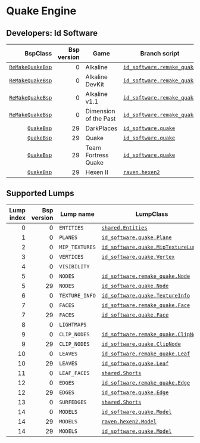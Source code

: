 # Quake Engine
## Developers: Id Software

| BspClass | Bsp version | Game | Branch script | Supported lumps | Unused lumps | Coverage |
| -------: | ----------: | ---- | ------------- | --------------: | -----------: | :------- |
| [`ReMakeQuakeBsp`](https://github.com/snake-biscuits/bsp_tool/blob/master/bsp_tool/bsp_tool/id_software.py#L51) | 0 | Alkaline | [`id_software.remake_quake`](https://github.com/snake-biscuits/bsp_tool/blob/master/bsp_tool/branches/id_software/remake_quake.py) | 13 / 15 | 0 | 85.13% |
| [`ReMakeQuakeBsp`](https://github.com/snake-biscuits/bsp_tool/blob/master/bsp_tool/bsp_tool/id_software.py#L51) | 0 | Alkaline DevKit | [`id_software.remake_quake`](https://github.com/snake-biscuits/bsp_tool/blob/master/bsp_tool/branches/id_software/remake_quake.py) | 13 / 15 | 0 | 85.13% |
| [`ReMakeQuakeBsp`](https://github.com/snake-biscuits/bsp_tool/blob/master/bsp_tool/bsp_tool/id_software.py#L51) | 0 | Alkaline v1.1 | [`id_software.remake_quake`](https://github.com/snake-biscuits/bsp_tool/blob/master/bsp_tool/branches/id_software/remake_quake.py) | 13 / 15 | 0 | 85.13% |
| [`ReMakeQuakeBsp`](https://github.com/snake-biscuits/bsp_tool/blob/master/bsp_tool/bsp_tool/id_software.py#L51) | 0 | Dimension of the Past | [`id_software.remake_quake`](https://github.com/snake-biscuits/bsp_tool/blob/master/bsp_tool/branches/id_software/remake_quake.py) | 13 / 15 | 0 | 85.13% |
| [`QuakeBsp`](https://github.com/snake-biscuits/bsp_tool/blob/master/bsp_tool/bsp_tool/id_software.py#L9) | 29 | DarkPlaces | [`id_software.quake`](https://github.com/snake-biscuits/bsp_tool/blob/master/bsp_tool/branches/id_software/quake.py) | 13 / 15 | 0 | 85.13% |
| [`QuakeBsp`](https://github.com/snake-biscuits/bsp_tool/blob/master/bsp_tool/bsp_tool/id_software.py#L9) | 29 | Quake | [`id_software.quake`](https://github.com/snake-biscuits/bsp_tool/blob/master/bsp_tool/branches/id_software/quake.py) | 13 / 15 | 0 | 85.13% |
| [`QuakeBsp`](https://github.com/snake-biscuits/bsp_tool/blob/master/bsp_tool/bsp_tool/id_software.py#L9) | 29 | Team Fortress Quake | [`id_software.quake`](https://github.com/snake-biscuits/bsp_tool/blob/master/bsp_tool/branches/id_software/quake.py) | 13 / 15 | 0 | 85.13% |
| [`QuakeBsp`](https://github.com/snake-biscuits/bsp_tool/blob/master/bsp_tool/bsp_tool/id_software.py#L9) | 29 | Hexen II | [`raven.hexen2`](https://github.com/snake-biscuits/bsp_tool/blob/master/bsp_tool/branches/raven/hexen2.py) | 13 / 15 | 0 | 86.00% |


## Supported Lumps
| Lump index | Bsp version | Lump name | LumpClass | Coverage |
| ---------: | ----------: | --------- | --------- | :------- |
| 0 | 0 | `ENTITIES` | [`shared.Entities`](https://github.com/snake-biscuits/bsp_tool/blob/master/bsp_tool/branches/shared.py#L43) | 100% |
| 1 | 0 | `PLANES` | [`id_software.quake.Plane`](https://github.com/snake-biscuits/bsp_tool/blob/master/bsp_tool/branches/id_software/quake.py#L228) | 100% |
| 2 | 0 | `MIP_TEXTURES` | [`id_software.quake.MipTextureLump`](https://github.com/snake-biscuits/bsp_tool/blob/master/bsp_tool/branches/id_software/quake.py#L258) | 90% |
| 3 | 0 | `VERTICES` | [`id_software.quake.Vertex`](https://github.com/snake-biscuits/bsp_tool/blob/master/bsp_tool/branches/id_software/quake.py#L248) | 100% |
| 4 | 0 | `VISIBILITY` |  | 0% |
| 5 | 0 | `NODES` | [`id_software.remake_quake.Node`](https://github.com/snake-biscuits/bsp_tool/blob/master/bsp_tool/branches/id_software/remake_quake.py#L60) | 100% |
| 5 | 29 | `NODES` | [`id_software.quake.Node`](https://github.com/snake-biscuits/bsp_tool/blob/master/bsp_tool/branches/id_software/quake.py#L212) | 100% |
| 6 | 0 | `TEXTURE_INFO` | [`id_software.quake.TextureInfo`](https://github.com/snake-biscuits/bsp_tool/blob/master/bsp_tool/branches/id_software/quake.py#L237) | 100% |
| 7 | 0 | `FACES` | [`id_software.remake_quake.Face`](https://github.com/snake-biscuits/bsp_tool/blob/master/bsp_tool/branches/id_software/remake_quake.py#L49) | 100% |
| 7 | 29 | `FACES` | [`id_software.quake.Face`](https://github.com/snake-biscuits/bsp_tool/blob/master/bsp_tool/branches/id_software/quake.py#L160) | 100% |
| 8 | 0 | `LIGHTMAPS` |  | 0% |
| 9 | 0 | `CLIP_NODES` | [`id_software.remake_quake.ClipNode`](https://github.com/snake-biscuits/bsp_tool/blob/master/bsp_tool/branches/id_software/remake_quake.py#L41) | 100% |
| 9 | 29 | `CLIP_NODES` | [`id_software.quake.ClipNode`](https://github.com/snake-biscuits/bsp_tool/blob/master/bsp_tool/branches/id_software/quake.py#L138) | 100% |
| 10 | 0 | `LEAVES` | [`id_software.remake_quake.Leaf`](https://github.com/snake-biscuits/bsp_tool/blob/master/bsp_tool/branches/id_software/remake_quake.py#L53) | 100% |
| 10 | 29 | `LEAVES` | [`id_software.quake.Leaf`](https://github.com/snake-biscuits/bsp_tool/blob/master/bsp_tool/branches/id_software/quake.py#L177) | 100% |
| 11 | 0 | `LEAF_FACES` | [`shared.Shorts`](https://github.com/snake-biscuits/bsp_tool/blob/master/bsp_tool/branches/shared.py#L26) | 100% |
| 12 | 0 | `EDGES` | [`id_software.remake_quake.Edge`](https://github.com/snake-biscuits/bsp_tool/blob/master/bsp_tool/branches/id_software/remake_quake.py#L45) | 100% |
| 12 | 29 | `EDGES` | [`id_software.quake.Edge`](https://github.com/snake-biscuits/bsp_tool/blob/master/bsp_tool/branches/id_software/quake.py#L149) | 100% |
| 13 | 0 | `SURFEDGES` | [`shared.Shorts`](https://github.com/snake-biscuits/bsp_tool/blob/master/bsp_tool/branches/shared.py#L26) | 100% |
| 14 | 0 | `MODELS` | [`id_software.quake.Model`](https://github.com/snake-biscuits/bsp_tool/blob/master/bsp_tool/branches/id_software/quake.py#L193) | 87% |
| 14 | 29 | `MODELS` | [`raven.hexen2.Model`](https://github.com/snake-biscuits/bsp_tool/blob/master/bsp_tool/branches/raven/hexen2.py#L67) | 100% |
| 14 | 29 | `MODELS` | [`id_software.quake.Model`](https://github.com/snake-biscuits/bsp_tool/blob/master/bsp_tool/branches/id_software/quake.py#L193) | 87% |


